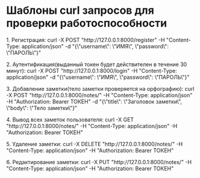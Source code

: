 <h1>Шаблоны curl запросов для проверки работоспособности</h1>
<p>1. Регистрация: curl -X POST "http://127.0.0.1:8000/register" -H "Content-Type: application/json" -d "{\"username\": \"ИМЯ\", \"password\": \"ПАРОЛЬ\"}"</p>
<p>2. Аутентификация(выданный токен будет действителен в течение 30 минут): curl -X POST "http://127.0.0.1:8000/login" -H "Content-Type: application/json" -d "{\"username\": \"ИМЯ\", \"password\": \"ПАРОЛЬ\"}"</p>
<p>3. Добавление заметки(тело заметки проверяется на орфографию): curl -X POST "http://127.0.0.1:8000/notes/" -H "Content-Type: application/json" -H "Authorization: Bearer ТОКЕН" -d "{\"title\": \"Заголовок заметки\", \"body\": \"Тело заметки\"}"</p>
<p>4. Вывод всех заметок пользователя: curl -X GET "http://127.0.0.1:8000/notes/" -H "Content-Type: application/json" -H "Authorization: Bearer ТОКЕН"</p>
<p>5. Удаление заметки: curl -X DELETE "http://127.0.0.1:8000/notes/<id заметки>" -H "Content-Type: application/json" -H "Authorization: Bearer ТОКЕН"</p>
<p>6. Редактирование заметки: curl -X PUT "http://127.0.0.1:8000/notes/<id заметки>" -H "Content-Type: application/json" -H "Authorization: Bearer ТОКЕН"</p>